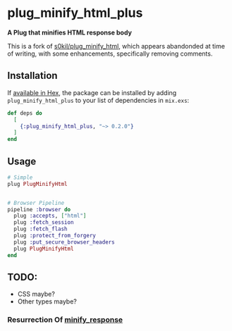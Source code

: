 # plug_minify_html_plus

**A Plug that minifies HTML response body**

This is a fork of [s0kil/plug_minify_html](https://github.com/s0kil/plug_minify_html), which appears abandonded at time of writing, with some enhancements, specifically removing comments.

## Installation

If [available in Hex](https://hex.pm/docs/publish), the package can be installed
by adding `plug_minify_html_plus` to your list of dependencies in `mix.exs`:

```elixir
def deps do
  [
    {:plug_minify_html_plus, "~> 0.2.0"}
  ]
end
```

## Usage

```elixir
# Simple
plug PlugMinifyHtml


# Browser Pipeline
pipeline :browser do
  plug :accepts, ["html"]
  plug :fetch_session
  plug :fetch_flash
  plug :protect_from_forgery
  plug :put_secure_browser_headers
  plug PlugMinifyHtml
end
```

## TODO:
- CSS maybe?
- Other types maybe?

### Resurrection Of [minify_response](https://github.com/gravityblast/minify_response)
